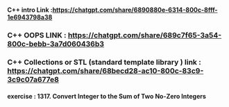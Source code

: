 #### C++ intro Link :https://chatgpt.com/share/6890880e-6314-800c-8fff-1e6943798a38

### C++ OOPS LINK : https://chatgpt.com/share/689c7f65-3a54-800c-bebb-3a7d060436b3


### C++ Collections or STL (standard template library ) link : https://chatgpt.com/share/68becd28-ac10-800c-83c9-3c9c07a677e8

#### exercise : 1317. Convert Integer to the Sum of Two No-Zero Integers